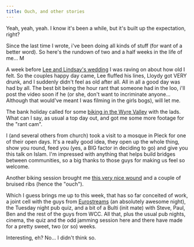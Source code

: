 ```yaml
---
title: Ouch, and other stories
---
```

Yeah, yeah, yeah. I know it's been a while, but it's built up the expectation, right?

Since the last time I wrote, i've been doing all kinds of stuff (for want of a better word). So here's the rundown of two and a half weeks in the life of me... M

A week before [Lee and Lindsay's wedding](http://www.flickr.com/photos/roobottom/sets/395147/) I was raving on about how old I felt. So the couples happy day came, Lee fluffed his lines, Lloydy got VERY drunk, and I suddenly didn't feel as old after all. All in all a good day was had by all. The best bit being the hour rant that someone had in the loo, i'll post the video soon if he (or she, don't want to incriminate anyone... Although that would've meant I was filming in the girls bogs), will let me. 

The bank holiday called for some [biking in the Wyre Valley](http://www.flickr.com/photos/roobottom/sets/394848/) with the lads. What can I say, as usual a top day out, and got me some more footage for the "rant cam". 

I (and several others from church) took a visit to a mosque in Pleck for one of their open days. It's a really good idea, they open up the whole thing, show you round, feed you (yes, a BIG factor in deciding to go) and give you this talk on Islam. I'm impressed with anything that helps build bridges between communities, so a big thanks to those guys for making us feel so welcome. 

Another biking session brought me [this very nice wound](http://www.flickr.com/photos/roobottom/17616354/) and a couple of bruised ribs (hence the "ouch").


Which I guess brings me up to this week, that has so far conceited of work, a joint cell with the guys from [Eurostreams](http://www.eurostreams.co.uk) (an absolutely awesome night), the Tuesday night pub quiz, and a bit of a Bulti (init mate) with Steve, Paul, Ben and the rest of the guys from WCC. All that, plus the usual pub nights, cinema, the quiz and the odd jamming session here and there have made for a pretty sweet, two (or so) weeks. 

Interesting, eh? No... I didn't think so.